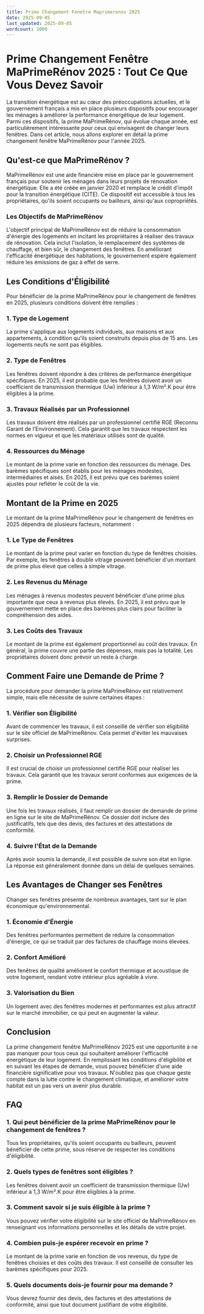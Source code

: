 ```yaml
---
title: Prime Changement Fenetre Maprimerenov 2025
date: 2025-09-05
last_updated: 2025-09-05
wordcount: 1009
---
```


# Prime Changement Fenêtre MaPrimeRénov 2025 : Tout Ce Que Vous Devez Savoir

La transition énergétique est au cœur des préoccupations actuelles, et le gouvernement français a mis en place plusieurs dispositifs pour encourager les ménages à améliorer la performance énergétique de leur logement. Parmi ces dispositifs, la prime MaPrimeRénov, qui évolue chaque année, est particulièrement intéressante pour ceux qui envisagent de changer leurs fenêtres. Dans cet article, nous allons explorer en détail la prime changement fenêtre MaPrimeRénov pour l'année 2025.

## Qu'est-ce que MaPrimeRénov ?

MaPrimeRénov est une aide financière mise en place par le gouvernement français pour soutenir les ménages dans leurs projets de rénovation énergétique. Elle a été créée en janvier 2020 et remplace le crédit d'impôt pour la transition énergétique (CITE). Ce dispositif est accessible à tous les propriétaires, qu'ils soient occupants ou bailleurs, ainsi qu'aux copropriétés.

### Les Objectifs de MaPrimeRénov

L'objectif principal de MaPrimeRénov est de réduire la consommation d'énergie des logements en incitant les propriétaires à réaliser des travaux de rénovation. Cela inclut l'isolation, le remplacement des systèmes de chauffage, et bien sûr, le changement des fenêtres. En améliorant l'efficacité énergétique des habitations, le gouvernement espère également réduire les émissions de gaz à effet de serre.

## Les Conditions d'Éligibilité

Pour bénéficier de la prime MaPrimeRénov pour le changement de fenêtres en 2025, plusieurs conditions doivent être remplies :

### 1. Type de Logement

La prime s'applique aux logements individuels, aux maisons et aux appartements, à condition qu'ils soient construits depuis plus de 15 ans. Les logements neufs ne sont pas éligibles.

### 2. Type de Fenêtres

Les fenêtres doivent répondre à des critères de performance énergétique spécifiques. En 2025, il est probable que les fenêtres doivent avoir un coefficient de transmission thermique (Uw) inférieur à 1,3 W/m².K pour être éligibles à la prime.

### 3. Travaux Réalisés par un Professionnel

Les travaux doivent être réalisés par un professionnel certifié RGE (Reconnu Garant de l’Environnement). Cela garantit que les travaux respectent les normes en vigueur et que les matériaux utilisés sont de qualité.

### 4. Ressources du Ménage

Le montant de la prime varie en fonction des ressources du ménage. Des barèmes spécifiques sont établis pour les ménages modestes, intermédiaires et aisés. En 2025, il est prévu que ces barèmes soient ajustés pour refléter le coût de la vie.

## Montant de la Prime en 2025

Le montant de la prime MaPrimeRénov pour le changement de fenêtres en 2025 dépendra de plusieurs facteurs, notamment :

### 1. Le Type de Fenêtres

Le montant de la prime peut varier en fonction du type de fenêtres choisies. Par exemple, les fenêtres à double vitrage peuvent bénéficier d'un montant de prime plus élevé que celles à simple vitrage.

### 2. Les Revenus du Ménage

Les ménages à revenus modestes peuvent bénéficier d'une prime plus importante que ceux à revenus plus élevés. En 2025, il est prévu que le gouvernement mette en place des barèmes plus clairs pour faciliter la compréhension des aides.

### 3. Les Coûts des Travaux

Le montant de la prime est également proportionnel au coût des travaux. En général, la prime couvre une partie des dépenses, mais pas la totalité. Les propriétaires doivent donc prévoir un reste à charge.

## Comment Faire une Demande de Prime ?

La procédure pour demander la prime MaPrimeRénov est relativement simple, mais elle nécessite de suivre certaines étapes :

### 1. Vérifier son Éligibilité

Avant de commencer les travaux, il est conseillé de vérifier son éligibilité sur le site officiel de MaPrimeRénov. Cela permet d'éviter les mauvaises surprises.

### 2. Choisir un Professionnel RGE

Il est crucial de choisir un professionnel certifié RGE pour réaliser les travaux. Cela garantit que les travaux seront conformes aux exigences de la prime.

### 3. Remplir le Dossier de Demande

Une fois les travaux réalisés, il faut remplir un dossier de demande de prime en ligne sur le site de MaPrimeRénov. Ce dossier doit inclure des justificatifs, tels que des devis, des factures et des attestations de conformité.

### 4. Suivre l'État de la Demande

Après avoir soumis la demande, il est possible de suivre son état en ligne. La réponse est généralement donnée dans un délai de quelques semaines.

## Les Avantages de Changer ses Fenêtres

Changer ses fenêtres présente de nombreux avantages, tant sur le plan économique qu'environnemental.

### 1. Économie d'Énergie

Des fenêtres performantes permettent de réduire la consommation d'énergie, ce qui se traduit par des factures de chauffage moins élevées.

### 2. Confort Amélioré

Des fenêtres de qualité améliorent le confort thermique et acoustique de votre logement, rendant votre intérieur plus agréable à vivre.

### 3. Valorisation du Bien

Un logement avec des fenêtres modernes et performantes est plus attractif sur le marché immobilier, ce qui peut en augmenter la valeur.

## Conclusion

La prime changement fenêtre MaPrimeRénov 2025 est une opportunité à ne pas manquer pour tous ceux qui souhaitent améliorer l'efficacité énergétique de leur logement. En remplissant les conditions d'éligibilité et en suivant les étapes de demande, vous pouvez bénéficier d'une aide financière significative pour vos travaux. N'oubliez pas que chaque geste compte dans la lutte contre le changement climatique, et améliorer votre habitat est un pas vers un avenir plus durable.

## FAQ

### 1. Qui peut bénéficier de la prime MaPrimeRénov pour le changement de fenêtres ?

Tous les propriétaires, qu'ils soient occupants ou bailleurs, peuvent bénéficier de cette prime, sous réserve de respecter les conditions d'éligibilité.

### 2. Quels types de fenêtres sont éligibles ?

Les fenêtres doivent avoir un coefficient de transmission thermique (Uw) inférieur à 1,3 W/m².K pour être éligibles à la prime.

### 3. Comment savoir si je suis éligible à la prime ?

Vous pouvez vérifier votre éligibilité sur le site officiel de MaPrimeRénov en renseignant vos informations personnelles et les détails de votre projet.

### 4. Combien puis-je espérer recevoir en prime ?

Le montant de la prime varie en fonction de vos revenus, du type de fenêtres choisies et des coûts des travaux. Il est conseillé de consulter les barèmes spécifiques pour 2025.

### 5. Quels documents dois-je fournir pour ma demande ?

Vous devrez fournir des devis, des factures et des attestations de conformité, ainsi que tout document justifiant de votre éligibilité.